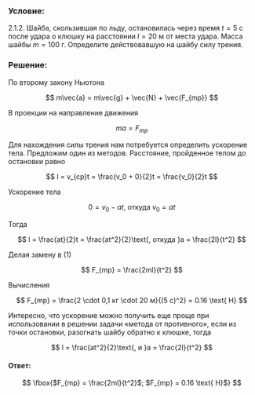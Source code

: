 ###  Условие:

$2.1.2.$ Шайба, скользившая по льду, остановилась через время $t = 5$ c после удара о клюшку на расстоянии $l = 20$ м от места удара. Масса шайбы $m = 100$ г. Определите действовавшую на шайбу силу трения.

###  Решение:

По второму закону Ньютона

$$
m\vec{a} = m\vec{g} + \vec{N} + \vec{F_{mp}}
$$

В проекции на направление движения

$$
ma = F_{mp}\tag{1}
$$

Для нахождения силы трения нам потребуется определить ускорение тела. Предложим один из методов. Расстояние, пройденное телом до остановки равно

$$
l = v_{cp}t = \frac{v_0 + 0}{2}t = \frac{v_0}{2}t
$$

Ускорение тела

$$
0 = v_0 - at\text{, откуда }v_0 = at
$$

Тогда

$$
l = \frac{at}{2}t = \frac{at^2}{2}\text{, откуда }a = \frac{2l}{t^2}
$$

Делая замену в (1)

$$
F_{mp} = \frac{2ml}{t^2}
$$

Вычисления

$$
F_{mp} = \frac{2 \cdot 0,1 кг \cdot 20 м}{(5 с)^2} = 0.16 \text{ Н}
$$

Интересно, что ускорение можно получить еще проще при использовании в решении задачи «метода от противного», если из точки остановки, разогнать шайбу обратно к клюшке, тогда

$$
l = \frac{at^2}{2}\text{, и }a = \frac{2l}{t^2}
$$

####  Ответ:

$$
\fbox{$F_{mp} = \frac{2ml}{t^2}$; $F_{mp} = 0.16 \text{ Н}$}
$$